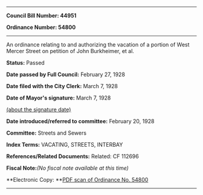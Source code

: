

********

**Council Bill Number: 44951**
   
**Ordinance Number: 54800**
********

 An ordinance relating to and authorizing the vacation of a portion of West Mercer Street on petition of John Burkheimer, et al.

**Status:** Passed
   
**Date passed by Full Council:** February 27, 1928
   
**Date filed with the City Clerk:** March 7, 1928
   
**Date of Mayor's signature:** March 7, 1928
   
[(about the signature date)](/~public/approvaldate.htm)
   
   
   
**Date introduced/referred to committee:** February 20, 1928
   
**Committee:** Streets and Sewers
   
   
**Index Terms:** VACATING, STREETS, INTERBAY

**References/Related Documents:** Related: CF 112696

**Fiscal Note:**_(No fiscal note available at this time)_

**Electronic Copy: **[PDF scan of Ordinance No. 54800](/~archives/Ordinances/Ord_54800.pdf)

********

